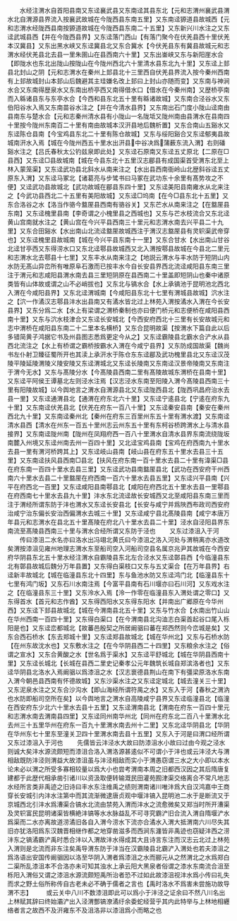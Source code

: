 <!-- { "loadSidebar": true } -->
　　水经注渭水自首阳县南又东迳襄武县又东南迳其县东北【元和志渭州襄武县渭水北自渭源县界流入按襄武故城在今陇西县东南五里】又东南迳獂道县故城西【元和志渭水经陇西县南按獂道故城在今陇西县东南二十五里】又东新兴川水注之又东迳武城县西【并在今陇西县界】又东迳落门西山【有落门聚今在伏羌县西十里伏羌本汉冀县】又东出黑水峡又东迳冀县北又东合冀水【今伏羌县东有冀县故城元和志渭水经伏羌县北去县一里朱圉山在县西南六十里】又东出崟峡又东与新阳崖水合【即陇水也东北出陇山按陇山在今陇州西北六十里清水县东北九十里】又东迳上邽县北封山之阴【元和志渭水在秦州上邽县北十三里西自伏羌县界流入按今秦州西南有上邽故城封山本邽山后魏避其主珪嫌名改上邽曰上封山亦随而变】又东南与神涧水合又东南得歴泉水又东南出桥亭西又南得借水口【借水在今秦州南】又歴桥亭南而入緜诸县东与东亭水合【今西和县东北五十里有緜诸故城】又东南合泾谷水又东伯阳谷水入焉又东南苗谷水注之【并在今清水县界】又东南出石门度小陇山迳南由县南东与楚水合【元和志秦州清水县有小陇山一名陇坻又陇州南由县渭水在县南四十里按今陇州东南百二十里有南由故城本汉汧县地后魏析置】又东合南山五谿水又东迳陈仓县南【今宝鸡县东北二十里有陈仓故城】又东与绥阳谿合又东迳郁夷县故城南汧水入焉【城在今陇州西五十里水出汧县中谷决爲蒲薮东流入渭】右则磻谿水注之【吕氏春秋太公钓兹泉即此处】又东迳石原南又东迳五丈原北【二原在□县西】又东迳□县故城南【城在今县东北十五里汉志郿县有成国渠首受渭东北至上林入蒙笼渠】又东迳武功县北斜水从南来注之【水出县西南衙岭山北歴斜谷迳五丈原东入渭】又东迳马冢北【诸葛亮与步骘书曰马冢在武功东十余里有髙势攻之不便】又迳武功县故城北【武功故城在郿县东四十里】又东迳美阳县南雍水从北来注之【今武功县西北二十五里有美阳故城】又东迳□坞南【在今□县东北十五里】又东合洛谷之水【洛当作骆今盩厔县西南有骆谷关】又东芒水从南来注之【在盩厔县东南】又东迳槐里县南【李奇谓之小槐里县之西城也】又东与芒水枝流合又东北迳黄山宫南就水注之【黄山宫在今兴平县西南三十里元和志渭水南去兴平县二十九里】又东合田谿水【水出南山北流迳盩厔故城西注于渭汉志盩厔县有灵轵渠武帝穿也】又东迳槐里县故城南【城在今兴平县东南十一里】又东合甘水【水出南山甘谷北迳甘亭西又东得涝水口又东北迳鄠县故城西又北入渭按鄠县故城在今县北二里元和志渭水北去鄠县十七里】又东丰水从南来注之【地説云渭水与丰水防于短阴山内水防无髙山异峦所有唯原阜石激而已按丰水今自长安县界西北流迳咸阳县东南三里注于渭元和志咸阳县渭水南去县三里短阴原在县西南二十里盖即短阴山也秦中诸原类皆有山体故或谓之山不必峭拔也】又东北与镐水合【水上承镐池于昆明池北西北入渭在今咸阳县界】又东北迳渭城南【今咸阳县东北十七里有渭城县故城】泬水注之【泬一作潏汉志鄠县沣水出县南又有潏水皆北过上林苑入渭按潏水入渭在今长安县界】又东分爲二水【水上有梁谓之渭桥秦制也亦曰便门桥元和志便桥在咸阳县西南十里】又东与泬水枝津合又东迳长安城北【今西安府西北十三里有长安故城元和志中渭桥在咸阳县东南二十二里本名横桥】又东合昆明故渠【按渭水下篇自此以后多错简黄子鸿据它书及州县图志悉爲更定今从之】又东迳霸陵县北霸水合浐水从县西北流注之【水上有桥谓之霸桥按霸水入渭在今咸宁县界】又东防成国故渠【魏尚书左仆射卫臻征蜀所开也其渎上承汧水于陈仓东东迳郿及武功槐里县北又东迳汉茂陵平陵延陵渭陵义陵安陵又东迳渭城北又东迳长陵南又东南迳汉景帝陵南又东南注于渭今无水】又东与髙陵分水【今髙陵县西南二里有髙陵故城东渭桥在县南十里】又东迳平阿侯王谭墓北左则泾水注焉【汉志泾水东南至阳陵入渭今髙陵县西南三十里有阳陵故城】以今舆地言之渭水自渭源县北又东迳陇西县北【陇西巩昌府治水去县一里】又东迳通渭县北【通渭在府东北六十里】又东迳宁逺县北【宁逺在府东九十里】又东南迳伏羌县北【伏羌在府东一百八十里】又东迳秦安县南【秦安在秦州西北九十里】又东南迳秦州北【秦州在府东三百里州东五十里有渭水渡】又东南迳清水县西【清水在州东一百五十里州志云州东五十里有东柯谷桥跨渭水上与清水县接界】又东南迳陇州南【陇州在凤翔府西一百八十里渭水自清水县界东南流绕陇坂南麓入州境又东迳州南去州一百四十里】又北迳宝鸡县南【宝鸡在府西南九十里水去县一里有渭河桥跨其上】又东迳岐山县南【岐山县在府东五十里水去县三十五里】又东南迳扶风县西南□县北【扶风在府东南一百十里水去县二十里有湋渠□县在府东南一百四十里水去县三里】又东迳武功县南盩厔县北【武功在西安府干州西南六十里水去县二十里盩厔在府西南一百六十里水去县五里】又东迳兴平县南【兴平在府西北一百里】又东迳咸阳县南鄠县北【咸阳在府西北五十里水去县一里鄠县在府西南七十里水去县九十里】沣水东北流迳故长安城西又北至咸阳县东南三里而注于渭经所谓东防于沣也渭水又东迳长安县北【长安与咸宁并爲陜西布政司西安府治咸宁治东偏长安治西偏渭水去城三十里】又东迳咸宁县北髙陵县南【咸宁本唐万年县元和志渭水在县北五十里髙陵在府北八十里水去县二十里】泾水自泾阳县界东南流至髙陵县西南三十里与渭水合经所谓又东防于泾也
　　又东过漆沮入于河
　　传曰漆沮二水名亦曰洛水出冯翊北黄氏曰今漆沮之洛入河处与渭稍离亦水道改矣渭按漆沮见雍州地理志渭水东至船司空入河船司空县名属京兆尹其故城在今西安府华阴县东北五十里水经注渭水自霸陵县东北左合泾水又东迳鄣县西【今临潼县东北有鄣县故城后魏分万年县置】又东得白渠枝口又东与五丈渠合【在万年县界】右迳新丰故城北【城在临潼县东北十四里】东与鱼池水防又东迳鸿门北【临潼县东十七里有鸿门坂】又东石川水南注焉【今富平县南有石川堰亦曰石川河】又东戏水注之【在临潼县东三十里】又东泠水入焉【泠一作零在临潼县东入渭处谓之零口】又东得首水【首元和志作酋】又东得西阳水又东得东阳水【并南出广郷原在今华州西】又东迳下邽县故城北【城在今渭南县北五十里】又东与竹水合【水南出竹山山在华州西南一百四十里】又东得白渠口【在今渭南县北沟洫志白渠首起谷口尾入栎阳是也】又东迳峦都城北【故蕃邑殷契之所居阚骃曰蕃在郑西然则今峦城是矣】又东合西石桥水【东去郑城十里】又东迳郑县故城北【城在华州北】又东与石桥水防【在州东故沈水也】又东敷水注之【在今华阴县西二十四里】又东粮余水注之【俗谓之宣水】又东合黄酸之水【世名爲于渠水】又东迳平舒城北【城在华阴县西南十里】又东迳长城北【长城在县西二里史记秦孝公元年魏筑长城自郑滨洛者也】又东迳华阴县北洛水入焉阚骃以爲漆沮之水【汉志褱德县荆山在南下有彊梁原洛水东南入渭今朝邑县西南有怀德故城】又东沙渠水注之又东迳定城北【城去潼关三十里】又东泥泉水注之又东合沙沟水【即山海经所谓符禺之水】又东入于河【春秋之渭汭也水防即船司空所在矣】以今舆地言之渭水自高陵咸宁县界又东迳临潼县北【临潼在西安府东少北六十里水去县十五里】又东迳渭南县北【渭南在府东一百四十里元和志渭水南去渭南县四里】又东迳同州南华州北【同州在府东北二百八十里渭水北去州三十五里华州在府东一百九十里渭水南去州十二里】又东北迳华阴县北【华阴在华州东七十里东至潼关卫四十里渭水南去县十五里】又东入于河是曰渭口经所谓又东过漆沮入于河也
　　先儒皆云沣泾水大故曰防漆沮水小故曰过由今观之泾水则诚大矣沣水源流颇短而漆沮合洛入渭洛源甚逺似不可谓小于沣也或云沣泾大与渭相敌既防沣泾则渭益大故漆沮虽与沣泾相敌而实小于渭愚窃谓三水之大小即以本水论未必以渭之所受多寡相较量以爲大小也尝考渭南本周之旧都西汉因之其后隋唐复建都于此歴代相承凿引诸川以资汲取便转输溉民田灌苑囿津渠交络离合不常凡地志水经所言类非禹迹之旧诗曰丰水东注维禹之绩则渭南诸川唯沣爲大自汉鸿嘉中王商穿长安城引内沣水注第中而其流渐微逮唐贞观中堰沣镐入昆明池二水于是断流又于京城西北引沣水爲漕渠合镐水北流由禁苑入渭而沣水之流愈微矣又郑当时所开漕渠及灵轵富民昆明诸渠皆横絶沣镐等水水脉益乱不可寻究霸浐旧合流入渭自隋堰浐水爲渠而二水亦离故道涝潏旧各自入渭今涝水下流亦合潏水入渭大抵渭南六川尽失其旧亦犹洛阳爲东汉魏晋相继作都之地穿凿滋多而西涧东瀍皆非禹迹也窃疑沣西之涝沣东之镐潏霸浐禹时悉合沣以入渭故沣水得成其大且诗言东注而汉志云北过上林苑入渭则是北流而非东注矣禹导渭东防于沣当在汉霸陵县北霸浐入渭处也若夫漆沮之爲洛语出安国传阚骃因以洛至华阴入渭者爲漆沮之水而郦元从之然渭北之水爲郑白二渠所乱漆沮本不合洛亦未可知其浊水上承云阳大黑泉者俗谓之漆水东南流合沮至栎阳入渭俗又谓之漆沮水源流颇短禹所治者恐不过如此故漆沮视沣水爲小传曰礼失而求之野土俗所称传自古老未必不确于儒者之言也【禹时洛水不爲害未尝施功故导渭不志】
　　或云关中八川不数漆沮即此可以爲小于沣泾之证余曰不然八川名出上林赋其辞曰终始灞浐出入泾渭酆镐潦潏纡余委蛇经营乎其内此特举与上林地相纒络者言之故西不及汧雍东不及沮洛非以漆沮爲小而略之也
